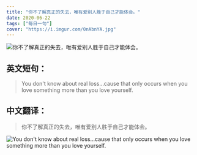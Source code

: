 ```yaml
---
title: "你不了解真正的失去，唯有爱别人胜于自己才能体会。"
date: 2020-06-22
tags: ["每日一句"]
cover: "https://i.imgur.com/0nAbnYA.jpg"
---
```


![你不了解真正的失去，唯有爱别人胜于自己才能体会。](https://i.imgur.com/Bmevm1A.jpg)

## 英文短句：
> You don't know about real loss...cause that only occurs when you love something more than you love yourself.

<!--more-->

## 中文翻译：
> 你不了解真正的失去，唯有爱别人胜于自己才能体会。

![You don't know about real loss...cause that only occurs when you love something more than you love yourself.](https://i.imgur.com/bM5FaY1.jpg)

